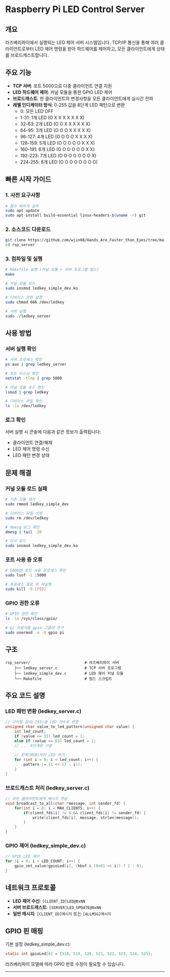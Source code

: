 # Raspberry Pi LED Control Server

## 개요
라즈베리파이에서 실행되는 LED 제어 서버 시스템입니다. TCP/IP 통신을 통해 여러 클라이언트로부터 LED 제어 명령을 받아 하드웨어를 제어하고, 모든 클라이언트에게 상태를 브로드캐스트합니다.

## 주요 기능
- **TCP 서버**: 포트 5000으로 다중 클라이언트 연결 지원
- **LED 하드웨어 제어**: 커널 모듈을 통한 GPIO LED 제어
- **브로드캐스트**: 한 클라이언트의 변경사항을 모든 클라이언트에게 실시간 전파
- **레벨 인디케이터 방식**: 0-255 값을 8단계 LED 패턴으로 변환
  - 0: 모든 LED OFF
  - 1-31: 1개 LED (O X X X X X X X)
  - 32-63: 2개 LED (O O X X X X X X)
  - 64-95: 3개 LED (O O O X X X X X)
  - 96-127: 4개 LED (O O O O X X X X)
  - 128-159: 5개 LED (O O O O O X X X)
  - 160-191: 6개 LED (O O O O O O X X)
  - 192-223: 7개 LED (O O O O O O O X)
  - 224-255: 8개 LED (O O O O O O O O)

## 빠른 시작 가이드

### 1. 사전 요구사항
```bash
# 필수 패키지 설치
sudo apt update
sudo apt install build-essential linux-headers-$(uname -r) git
```

### 2. 소스코드 다운로드
```bash
git clone https://github.com/wjin08/Hands_Are_Faster_than_Eyes/tree/main/src/rsp_server.git
cd rsp_server
```

### 3. 컴파일 및 실행
```bash
# Makefile 실행 (커널 모듈 + 서버 프로그램 빌드)
make

# 커널 모듈 로드
sudo insmod ledkey_simple_dev.ko

# 디바이스 권한 설정
sudo chmod 666 /dev/ledkey

# 서버 실행
sudo ./ledkey_server
```

## 사용 방법

### 서버 실행 확인
```bash
# 서버 프로세스 확인
ps aux | grep ledkey_server

# 포트 리스닝 확인
netstat -tlnp | grep 5000

# 커널 모듈 로드 확인
lsmod | grep ledkey

# 디바이스 파일 확인
ls -la /dev/ledkey
```

### 로그 확인
서버 실행 시 콘솔에 다음과 같은 정보가 출력됩니다:
- 클라이언트 연결/해제
- LED 제어 명령 수신
- LED 패턴 변경 상태

## 문제 해결

### 커널 모듈 로드 실패
```bash
# 기존 모듈 제거
sudo rmmod ledkey_simple_dev

# 디바이스 파일 삭제
sudo rm /dev/ledkey

# dmesg 로그 확인
dmesg | tail -20

# 다시 로드
sudo insmod ledkey_simple_dev.ko
```

### 포트 사용 중 오류
```bash
# 5000번 포트 사용 프로세스 확인
sudo lsof -i :5000

# 프로세스 종료 후 재실행
sudo kill -9 [PID]
```

### GPIO 권한 오류
```bash
# GPIO 권한 확인
ls -la /sys/class/gpio/

# pi 사용자를 gpio 그룹에 추가
sudo usermod -a -G gpio pi
```

## 구조
```
rsp_server/                        # 라즈베리파이 서버
    ├── ledkey_server.c            # TCP 서버 프로그램
    ├── ledkey_simple_dev.c        # LED 제어 커널 모듈
    └── Makefile                   # 빌드 스크립트
```

## 주요 코드 설명

### LED 패턴 변환 (ledkey_server.c)
```c
// 다이얼 값(0-255)을 LED 개수로 변환
unsigned char value_to_led_pattern(unsigned char value) {
    int led_count;
    if (value <= 31) led_count = 1;
    else if (value <= 63) led_count = 2;
    // ... 8단계로 구분
    
    // 왼쪽(MSB)부터 LED 켜기
    for (int i = 0; i < led_count; i++) {
        pattern |= (1 << (7 - i));
    }
}
```

### 브로드캐스트 처리 (ledkey_server.c)
```c
// 모든 클라이언트에게 메시지 전송
void broadcast_to_all(char *message, int sender_fd) {
    for(int i = 0; i < MAX_CLIENTS; i++) {
        if(client_fds[i] != 0 && client_fds[i] != sender_fd) {
            write(client_fds[i], message, strlen(message));
        }
    }
}
```

### GPIO 제어 (ledkey_simple_dev.c)
```c
// GPIO LED 제어
for (i = 0; i < LED_COUNT; i++) {
    gpio_set_value(gpioLed[i], (kbuf & (0x01 << i)) ? 1 : 0);
}
```

## 네트워크 프로토콜
- **LED 제어 수신**: `[CLIENT_ID]LED@0xNN`
- **서버 브로드캐스트**: `[SERVER]LED_UPDATE@0xNN`
- **일반 메시지**: `[CLIENT_ID]메시지` 또는 `[ALLMSG]메시지`

## GPIO 핀 매핑
기본 설정 (ledkey_simple_dev.c):
```c
static int gpioLed[8] = {518, 519, 520, 521, 522, 523, 524, 525};
```
라즈베리파이 모델에 따라 GPIO 번호 수정이 필요할 수 있습니다.

---
